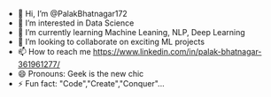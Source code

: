 - 👋 Hi, I’m @PalakBhatnagar172
- 👀 I’m interested in Data Science
- 🌱 I’m currently learning Machine Leaning, NLP, Deep Learning
- 💞️ I’m looking to collaborate on exciting ML projects
- 📫 How to reach me https://www.linkedin.com/in/palak-bhatnagar-361961277/
- 😄 Pronouns: Geek is the new chic
- ⚡ Fun fact: "Code","Create","Conquer"...

<!---
PalakBhatnagar172/PalakBhatnagar172 is a ✨ special ✨ repository because its `README.md` (this file) appears on your GitHub profile.
You can click the Preview link to take a look at your changes.
--->

